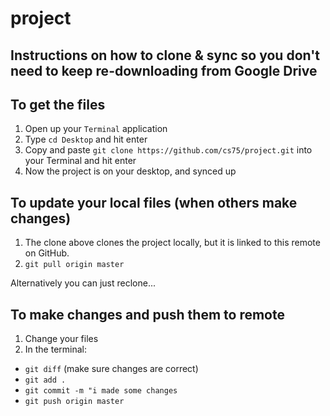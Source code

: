 # project

## Instructions on how to clone & sync so you don't need to keep re-downloading from Google Drive


## To get the files
1. Open up your `Terminal` application
2. Type `cd Desktop` and hit enter
3. Copy and paste `git clone https://github.com/cs75/project.git` into your Terminal and hit enter
4. Now the project is on your desktop, and synced up

## To update your local files (when others make changes)
1. The clone above clones the project locally, but it is linked to this remote on GitHub.
2. `git pull origin master`

Alternatively you can just reclone...

## To make changes and push them to remote
1. Change your files
2. In the terminal:
  - `git diff` (make sure changes are correct)
  - `git add .`
  - `git commit -m "i made some changes`
  - `git push origin master`
